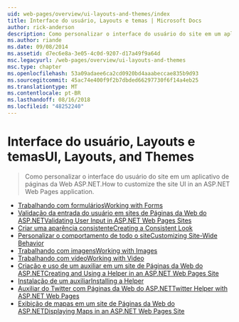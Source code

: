 ```yaml
---
uid: web-pages/overview/ui-layouts-and-themes/index
title: Interface do usuário, Layouts e temas | Microsoft Docs
author: rick-anderson
description: Como personalizar o interface do usuário do site em um aplicativo de páginas da Web ASP.NET.
ms.author: riande
ms.date: 09/08/2014
ms.assetid: d7ec6e8a-3e05-4c0d-9207-d17a49f9a64d
msc.legacyurl: /web-pages/overview/ui-layouts-and-themes
msc.type: chapter
ms.openlocfilehash: 53a09adaee6ca2cd0920bd4aaabeccae835b9d93
ms.sourcegitcommit: 45ac74e400f9f2b7dbded66297730f6f14a4eb25
ms.translationtype: MT
ms.contentlocale: pt-BR
ms.lasthandoff: 08/16/2018
ms.locfileid: "48252240"
---
```

<a name="ui-layouts-and-themes"></a><span data-ttu-id="77221-103">Interface do usuário, Layouts e temas</span><span class="sxs-lookup"><span data-stu-id="77221-103">UI, Layouts, and Themes</span></span>
====================
> <span data-ttu-id="77221-104">Como personalizar o interface do usuário do site em um aplicativo de páginas da Web ASP.NET.</span><span class="sxs-lookup"><span data-stu-id="77221-104">How to customize the site UI in an ASP.NET Web Pages application.</span></span>


- [<span data-ttu-id="77221-105">Trabalhando com formulários</span><span class="sxs-lookup"><span data-stu-id="77221-105">Working with Forms</span></span>](4-working-with-forms.md)
- [<span data-ttu-id="77221-106">Validação da entrada do usuário em sites de Páginas da Web do ASP.NET</span><span class="sxs-lookup"><span data-stu-id="77221-106">Validating User Input in ASP.NET Web Pages Sites</span></span>](validating-user-input-in-aspnet-web-pages-sites.md)
- [<span data-ttu-id="77221-107">Criar uma aparência consistente</span><span class="sxs-lookup"><span data-stu-id="77221-107">Creating a Consistent Look</span></span>](3-creating-a-consistent-look.md)
- [<span data-ttu-id="77221-108">Personalizar o comportamento de todo o site</span><span class="sxs-lookup"><span data-stu-id="77221-108">Customizing Site-Wide Behavior</span></span>](18-customizing-site-wide-behavior.md)
- [<span data-ttu-id="77221-109">Trabalhando com imagens</span><span class="sxs-lookup"><span data-stu-id="77221-109">Working with Images</span></span>](9-working-with-images.md)
- [<span data-ttu-id="77221-110">Trabalhando com vídeo</span><span class="sxs-lookup"><span data-stu-id="77221-110">Working with Video</span></span>](10-working-with-video.md)
- [<span data-ttu-id="77221-111">Criação e uso de um auxiliar em um site de Páginas da Web do ASP.NET</span><span class="sxs-lookup"><span data-stu-id="77221-111">Creating and Using a Helper in an ASP.NET Web Pages Site</span></span>](creating-and-using-a-helper-in-an-aspnet-web-pages-site.md)
- [<span data-ttu-id="77221-112">Instalação de um auxiliar</span><span class="sxs-lookup"><span data-stu-id="77221-112">Installing a Helper</span></span>](installing-helpers.md)
- [<span data-ttu-id="77221-113">Auxiliar do Twitter com Páginas da Web do ASP.NET</span><span class="sxs-lookup"><span data-stu-id="77221-113">Twitter Helper with ASP.NET Web Pages</span></span>](twitter-helper.md)
- [<span data-ttu-id="77221-114">Exibição de mapas em um site de Páginas da Web do ASP.NET</span><span class="sxs-lookup"><span data-stu-id="77221-114">Displaying Maps in an ASP.NET Web Pages Site</span></span>](displaying-maps-in-an-aspnet-web-pages-site.md)
